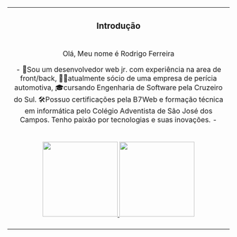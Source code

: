 <!--header-->
<table>
  <tr><th colspan="2"><h3>Introdução</h3></th></tr>
  <tr><td colspan="2" align="center"><p>Olá, Meu nome é Rodrigo Ferreira </p>
   - 👦Sou um desenvolvedor web jr. com experiência na area de front/back, 🕵️‍♀️atualmente  sócio de uma empresa de perícia automotiva, 🎓cursando Engenharia de Software pela Cruzeiro do Sul. 🛠Possuo certificações pela B7Web e formação técnica em informática pelo Colégio Adventista de São José dos Campos. Tenho paixão por tecnologias e suas inovações. - <br/><br/><br/>
<div align="center">
  <a href="https://github.com/programkit13">
  <img height="170em" src="https://github-readme-stats.vercel.app/api?username=programkit13&show_icons=true&theme=dracula&include_all_commits=true&count_private=true"/>
  <img height="170em" src="https://github-readme-stats.vercel.app/api/top-langs/?username=programkit13&layout=compact&langs_count=7&theme=dracula"/>
</div>
<div style="display: inline_block"><br>
 
  

</div>
</td></tr>
 
